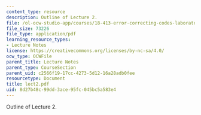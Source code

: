 ```yaml
---
content_type: resource
description: Outline of Lecture 2.
file: /ol-ocw-studio-app/courses/18-413-error-correcting-codes-laboratory-spring-2004/8d27b48c99dd3ace95fc045bc5a583e4_lect2.pdf
file_size: 73226
file_type: application/pdf
learning_resource_types:
- Lecture Notes
license: https://creativecommons.org/licenses/by-nc-sa/4.0/
ocw_type: OCWFile
parent_title: Lecture Notes
parent_type: CourseSection
parent_uid: c2566f19-17cc-4273-5d12-16a28adb0fee
resourcetype: Document
title: lect2.pdf
uid: 8d27b48c-99dd-3ace-95fc-045bc5a583e4
---
```

Outline of Lecture 2.